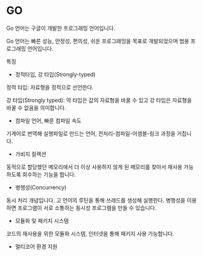 # GO

Go 언어는 구글이 개발한 프로그래밍 언어입니다.

Go 언어는 빠른 성능, 안정성, 편의성, 쉬운 프로그래밍을 목표로 개발되었으며 범용 프로그래밍 언어입니다.

특징
* 정적타입, 강 타입(Strongly-typed)

정적 타입: 자료형을 정적으로 선언한다.

강 타입(Strongly typed): 약 타입은 값의 자료형을 바꿀 수 있고 강 타입은 자료형을 바꿀 수 없음을 의미합니다.

* 컴파일 언어, 빠른 컴파일 속도

기계어로 번역해 실행파일로 만드는 언어, 전처리-컴파일-어셈블-링크 과정을 거칩니다.

* 가비지 컬렉션

동적으로 할당했던 메모리에서 더 이상 사용하지 않게 된 메모리를 찾아서 재사용 가능하도록 회수하는 기능을 합니다.

* 병행성(Concurrency)

동시 처리 개념입니다. 고 언어의 루틴을 통해 쓰레드를 생성해 실행한다. 병행성을 이용하면 프로그램이 서로 소통하는 동시성 프로그램을 만들 수 있습니다.


* 모듈화 및 패키지 시스템

코드의 재사용을 위한 모듈화 시스템, 인터넷을 통해 패키지 사용 가능합니다.

* 멀티코어 환경 지원
